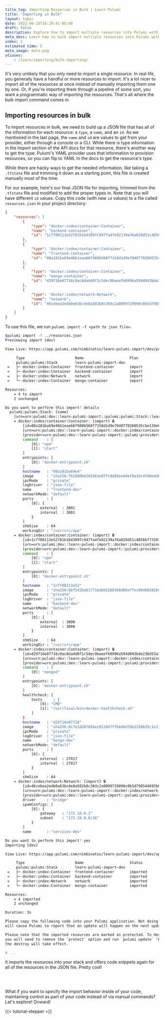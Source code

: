 ```yaml
---
title_tag: Importing Resources in Bulk | Learn Pulumi
title: "Importing in Bulk"
layout: topic
date: 2022-06-15T16:19:41-05:00
draft: false
description: Explore how to import multiple resources into Pulumi with a JSON file.
meta_desc: Learn how to bulk import multiple resources into Pulumi with a JSON file in this tutorial.
index: 2
estimated_time: 5
meta_image: meta.png
aliases:
    - /learn/importing/bulk-importing/
---
```


It's very unlikely that you only need to import a single resource. In real life, you generally have a handful or more resources to import. It's a lot nicer to import all of the resources at once instead of manually importing them one by one. Or, if you're importing them through a pipeline of some sort, you want a programmatic way of importing the resources. That's all where the bulk import command comes in.

## Importing resources in bulk

To import resources in bulk, we need to build up a JSON file that has all of the information for each resource: a `type`, a `name`, and an `id`. As we mentioned in the last page, the `name` and `id` are values to get from your provider, either through a console or a CLI. While there is type information in the Import section of the API docs for that resource, there's another way to get the type. Pulumi's YAML provider uses that information to provision resources, so you can flip to YAML in the docs to get the resource's type.

While there are hacky ways to get the needed information, like taking a `.tfstate` file and trimming it down as a starting point, this file is created manually most of the time.

For our example, here's our final JSON file for importing, trimmed from the `.tfstate` file and modified to add the proper types in. Note that you will have different `id` values. Copy this code (with new `id` values) to a file called `resources.json` in your project directory:

<!-- ERROR: We can't import RemoteImages apparently; the IDs aren't accepted. Original JSON for that, if it works, follows.

        {
            "type": "docker:index/remoteImage:RemoteImage",
            "name": "backend",
            "id": "sha256:bbf5d2ba61771bdbb5208366d85e7fec004082826069f26376ebd1f8b850d2a2pulumi/tutorial-pulumi-fundamentals-backend:latest"
        },
        {
            "type": "docker:index/remoteImage:RemoteImage",
            "name": "frontend",
            "id": "sha256:f62880b6243361e97fc9dd5ee4def8a1bc4fd0e44b1b93660157b24b628dbe23pulumi/tutorial-pulumi-fundamentals-frontend:latest"
        },
        {
            "type": "docker:index/remoteImage:RemoteImage",
            "name": "mongo",
            "id": "sha256:8c7e1d287856ec812667ffb046d78b2250b35c1c2119e9e3fddb09633bcd4982pulumi/tutorial-pulumi-fundamentals-database-local:latest"
        },
-->

```json
{
    "resources": [
        {
            "type": "docker:index/container:Container",
            "name": "backend-container",
            "id": "1cff08113e52781b1643097c947fa4fe92139a76a020d51c4856bf73207894a2"
        },
        {
            "type": "docker:index/container:Container",
            "name": "frontend-container",
            "id": "08a181ba69e46b1eaa66f9806568f7158d1d9e7040770260535cbe139e6e5468"
        },
        {
            "type": "docker:index/container:Container",
            "name": "mongo-container",
            "id": "d29716e07716c9ac8da4d0f1c5dec9baeef68996a594d043bde236d53a3c2aee"
        },
        {
            "type": "docker:index/network:Network",
            "name": "network",
            "id": "46cebea2e4b0a63bc4e8a502b8c38dc2a0009729090c0b5d798544695b6c21d4"
        }
    ]
}
```

To use this file, we run `pulumi import -f <path to json file>`.

```bash
$pulumi import -f ../resources.json
Previewing import (dev)

View Live: https://app.pulumi.com/nimbinatus/learn-pulumi-import/dev/previews/e1a3e822-2d51-442f-b8e1-f2974616ede1

     Type                       Name                     Plan
     pulumi:pulumi:Stack        learn-pulumi-import-dev
 =   ├─ docker:index:Container  frontend-container       import
 =   ├─ docker:index:Container  backend-container        import
 =   ├─ docker:index:Network    network                  import
 =   └─ docker:index:Container  mongo-container          import

Resources:
    = 4 to import
    2 unchanged

Do you want to perform this import? details
  pulumi:pulumi:Stack: (same)
    [urn=urn:pulumi:dev::learn-pulumi-import::pulumi:pulumi:Stack::learn-pulumi-import-dev]
    = docker:index/container:Container: (import) 🔒
        [id=08a181ba69e46b1eaa66f9806568f7158d1d9e7040770260535cbe139e6e5468]
        [urn=urn:pulumi:dev::learn-pulumi-import::docker:index/container:Container::frontend-container]
        [provider=urn:pulumi:dev::learn-pulumi-import::pulumi:providers:docker::default_3_2_0::294e4dcb-6e69-4b56-84dc-16306ee5228f]
        command    : [
            [0]: "npm"
            [1]: "start"
        ]
        entrypoints: [
            [0]: "docker-entrypoint.sh"
        ]
        hostname   : "08a181ba69e4"
        image      : "sha256:f62880b6243361e97fc9dd5ee4def8a1bc4fd0e44b1b93660157b24b628dbe23"
        ipcMode    : "private"
        logDriver  : "json-file"
        name       : "frontend-dev"
        networkMode: "default"
        ports      : [
            [0]: {
                external  : 3001
                internal  : 3001
            }
        ]
        shmSize    : 64
        workingDir : "/usr/src/app"
    = docker:index/container:Container: (import) 🔒
        [id=1cff08113e52781b1643097c947fa4fe92139a76a020d51c4856bf73207894a2]
        [urn=urn:pulumi:dev::learn-pulumi-import::docker:index/container:Container::backend-container]
        [provider=urn:pulumi:dev::learn-pulumi-import::pulumi:providers:docker::default_3_2_0::294e4dcb-6e69-4b56-84dc-16306ee5228f]
        command    : [
            [0]: "npm"
            [1]: "start"
        ]
        entrypoints: [
            [0]: "docker-entrypoint.sh"
        ]
        hostname   : "1cff08113e52"
        image      : "sha256:bbf5d2ba61771bdbb5208366d85e7fec004082826069f26376ebd1f8b850d2a2"
        ipcMode    : "private"
        logDriver  : "json-file"
        name       : "backend-dev"
        networkMode: "default"
        ports      : [
            [0]: {
                external  : 3000
                internal  : 3000
            }
        ]
        shmSize    : 64
        workingDir : "/usr/src/app"
    = docker:index/container:Container: (import) 🔒
        [id=d29716e07716c9ac8da4d0f1c5dec9baeef68996a594d043bde236d53a3c2aee]
        [urn=urn:pulumi:dev::learn-pulumi-import::docker:index/container:Container::mongo-container]
        [provider=urn:pulumi:dev::learn-pulumi-import::pulumi:providers:docker::default_3_2_0::294e4dcb-6e69-4b56-84dc-16306ee5228f]
        command    : [
            [0]: "mongod"
        ]
        entrypoints: [
            [0]: "docker-entrypoint.sh"
        ]
        healthcheck: {
            tests     : [
                [0]: "CMD"
                [1]: "/usr/local/bin/docker-healthcheck.sh"
            ]
        }
        hostname   : "d29716e07716"
        image      : "sha256:8c7e1d287856ec812667ffb046d78b2250b35c1c2119e9e3fddb09633bcd4982"
        ipcMode    : "private"
        logDriver  : "json-file"
        name       : "mongo-dev"
        networkMode: "default"
        ports      : [
            [0]: {
                external  : 27017
                internal  : 27017
            }
        ]
        shmSize    : 64
    = docker:index/network:Network: (import) 🔒
        [id=46cebea2e4b0a63bc4e8a502b8c38dc2a0009729090c0b5d798544695b6c21d4]
        [urn=urn:pulumi:dev::learn-pulumi-import::docker:index/network:Network::network]
        [provider=urn:pulumi:dev::learn-pulumi-import::pulumi:providers:docker::default_3_2_0::294e4dcb-6e69-4b56-84dc-16306ee5228f]
        driver     : "bridge"
        ipamConfigs: [
            [0]: {
                gateway   : "172.18.0.1"
                subnet    : "172.18.0.0/16"
            }
        ]
        name       : "services-dev"

Do you want to perform this import? yes
Importing (dev)

View Live: https://app.pulumi.com/nimbinatus/learn-pulumi-import/dev/updates/2

     Type                       Name                     Status
     pulumi:pulumi:Stack        learn-pulumi-import-dev
 =   ├─ docker:index:Container  frontend-container       imported
 =   ├─ docker:index:Container  backend-container        imported
 =   ├─ docker:index:Network    network                  imported
 =   └─ docker:index:Container  mongo-container          imported

Resources:
    = 4 imported
    2 unchanged

Duration: 3s

Please copy the following code into your Pulumi application. Not doing so
will cause Pulumi to report that an update will happen on the next update command.

Please note that the imported resources are marked as protected. To destroy them
you will need to remove the `protect` option and run `pulumi update` *before*
the destroy will take effect.

# ...
```

It imports the resources into your stack and offers code snippets again for all of the resources in the JSON file. Pretty cool!

<br/>
<br/>

What if you want to specify the import behavior inside of your code, maintaining control as part of your code instead of via manual commands? Let's explore! Onward!

{{< tutorial-stepper >}}
